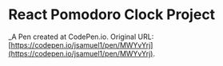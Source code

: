 # React Pomodoro Clock Project
 _A Pen created at CodePen.io. Original URL: [https://codepen.io/jsamuel1/pen/MWYvYrj](https://codepen.io/jsamuel1/pen/MWYvYrj).

 